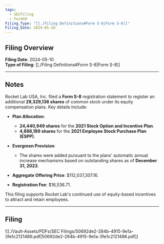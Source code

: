 ```yaml
---
tags:
  - SECFiling
  - FormS8
Filing_Type: "[[./Filing Definitions#Form S-8|Form S-8]]"
Filing_Date: 2024-05-10
---
```

## Filing Overview

**Filing Date**: 2024-05-10  
**Type of Filing**: [[./Filing Definitions#Form S-8|Form S-8]]  

---
## Notes

Rocket Lab USA, Inc. filed a **Form S-8** registration statement to register an additional **29,329,138 shares** of common stock under its equity compensation plans. Key details include:

- **Plan Allocation**:
  - **24,440,949 shares** for the **2021 Stock Option and Incentive Plan**.
  - **4,888,189 shares** for the **2021 Employee Stock Purchase Plan (ESPP)**.

- **Evergreen Provision**:
  - The shares were added pursuant to the plans' automatic annual increase mechanisms based on outstanding shares as of **December 31, 2023**.

- **Aggregate Offering Price**: $112,037,307.16.  
- **Registration Fee**: $16,536.71.  

This filing supports Rocket Lab's continued use of equity-based incentives to attract and retain employees.

---
## Filing

![[./Vault-Assets/PDFs/SEC Filings/50692de2-284b-4915-9e1a-3fe1c2121486.pdf|50692de2-284b-4915-9e1a-3fe1c2121486.pdf]]
